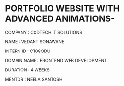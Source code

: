 # PORTFOLIO WEBSITE WITH ADVANCED ANIMATIONS-

COMPANY :  CODTECH IT SOLUTIONS

NAME : VEDANT SONAWANE

INTERN ID : CT08ODU

DOMAIN NAME : FRONTEND WEB DEVELOPMENT

DURATION : 4 WEEKS 

MENTOR : NEELA SANTOSH
